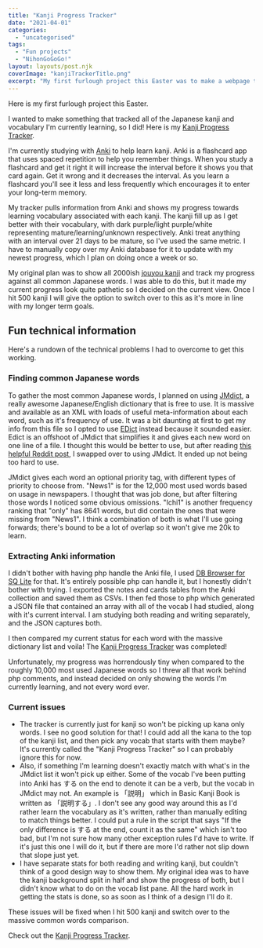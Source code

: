 ```yaml
---
title: "Kanji Progress Tracker"
date: "2021-04-01"
categories: 
  - "uncategorised"
tags: 
  - "Fun projects"
  - "NihonGoGoGo!"
layout: layouts/post.njk
coverImage: "kanjiTrackerTitle.png"
excerpt: "My first furlough project this Easter was to make a webpage that tracked the kanji I’m currently learning. It’s very interesting and technical and exciting!"
---
```

Here is my first furlough project this Easter.

I wanted to make something that tracked all of the Japanese kanji and vocabulary I'm currently learning, so I did! Here is my [Kanji Progress Tracker](/kanji-progress-tracker/).

I'm currently studying with [Anki](https://apps.ankiweb.net/) to help learn kanji. Anki is a flashcard app that uses spaced repetition to help you remember things. When you study a flashcard and get it right it will increase the interval before it shows you that card again. Get it wrong and it decreases the interval. As you learn a flashcard you'll see it less and less frequently which encourages it to enter your long-term memory.

My tracker pulls information from Anki and shows my progress towards learning vocabulary associated with each kanji. The kanji fill up as I get better with their vocabulary, with dark purple/light purple/white representing mature/learning/unknown respectively. Anki treat anything with an interval over 21 days to be mature, so I've used the same metric. I have to manually copy over my Anki database for it to update with my newest progress, which I plan on doing once a week or so.

My original plan was to show all 2000ish [jouyou kanji](https://en.wikipedia.org/wiki/J%C5%8Dy%C5%8D_kanji) and track my progress against all common Japanese words. I was able to do this, but it made my current progress look quite pathetic so I decided on the current view. Once I hit 500 kanji I will give the option to switch over to this as it's more in line with my longer term goals.

## Fun technical information

Here's a rundown of the technical problems I had to overcome to get this working.

### Finding common Japanese words

To gather the most common Japanese words, I planned on using [JMdict](https://www.edrdg.org/jmdict/j_jmdict.html), a really awesome Japanese/English dictionary that is free to use. It is massive and available as an XML with loads of useful meta-information about each word, such as it's frequency of use. It was a bit daunting at first to get my info from this file so I opted to use [EDict](http://www.edrdg.org/jmdict/edict.html) instead because it sounded easier. Edict is an offshoot of JMdict that simplifies it and gives each new word on one line of a file. I thought this would be better to use, but after reading [this helpful Reddit post](https://www.reddit.com/r/LearnJapanese/comments/95lnqx/if_you_need_a_je_dictionary_file_use_jmdict_not/), I swapped over to using JMdict. It ended up not being too hard to use.

JMdict gives each word an optional priority tag, with different types of priority to choose from. "News1" is for the 12,000 most used words based on usage in newspapers. I thought that was job done, but after filtering those words I noticed some obvious omissions. "Ichi1" is another frequency ranking that "only" has 8641 words, but did contain the ones that were missing from "News1". I think a combination of both is what I'll use going forwards; there's bound to be a lot of overlap so it won't give me 20k to learn.

### Extracting Anki information

I didn't bother with having php handle the Anki file, I used [DB Browser for SQ Lite](https://sqlitebrowser.org/) for that. It's entirely possible php can handle it, but I honestly didn't bother with trying. I exported the notes and cards tables from the Anki collection and saved them as CSVs. I then fed those to php which generated a JSON file that contained an array with all of the vocab I had studied, along with it's current interval. I am studying both reading and writing separately, and the JSON captures both.

I then compared my current status for each word with the massive dictionary list and voila! The [Kanji Progress Tracker](/kanji-progress-tracker/) was completed!

Unfortunately, my progress was horrendously tiny when compared to the roughly 10,000 most used Japanese words so I threw all that work behind php comments, and instead decided on only showing the words I'm currently learning, and not every word ever.

### Current issues

- The tracker is currently just for kanji so won't be picking up kana only words. I see no good solution for that! I could add all the kana to the top of the kanji list, and then pick any vocab that starts with them maybe? It's currently called the "Kanji Progress Tracker" so I can probably ignore this for now.
- Also, if something I'm learning doesn't exactly match with what's in the JMdict list it won't pick up either. Some of the vocab I've been putting into Anki has する on the end to denote it can be a verb, but the vocab in JMdict may not. An example is 「説明」 which in Basic Kanji Book is written as 「説明する」. I don't see any good way around this as I'd rather learn the vocabulary as it's written, rather than manually editing to match things better. I could put a rule in the script that says "If the only difference is する at the end, count it as the same" which isn't too bad, but I'm not sure how many other exception rules I'd have to write. If it's just this one I will do it, but if there are more I'd rather not slip down that slope just yet.
- I have separate stats for both reading and writing kanji, but couldn't think of a good design way to show them. My original idea was to have the kanji background split in half and show the progress of both, but I didn't know what to do on the vocab list pane. All the hard work in getting the stats is done, so as soon as I think of a design I'll do it.

These issues will be fixed when I hit 500 kanji and switch over to the massive common words comparison.

Check out the [Kanji Progress Tracker](/kanji-progress-tracker/).
